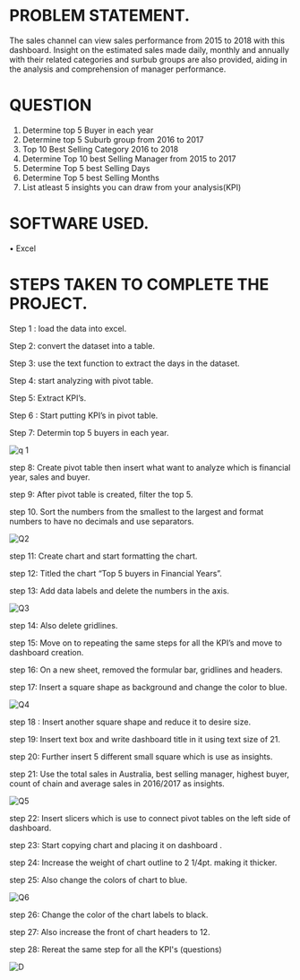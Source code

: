
# PROBLEM STATEMENT.
The sales channel can view sales performance from 2015 to 2018 with this dashboard. Insight on the estimated sales made daily, monthly and annually with their related categories and surbub groups are also provided, aiding in the analysis and comprehension of manager performance.

# QUESTION
1.  Determine top 5 Buyer in each year						
2.  Determine top 5 Suburb group from 2016 to 2017						
3.  Top 10 Best Selling Category 2016 to 2018						
4.  Determine Top 10 best Selling Manager from 2015 to 2017						
5. Determine Top 5 best Selling Days						
6. Determine Top 5 best Selling Months						
7.  List atleast 5 insights you can draw from your analysis(KPI)						


# SOFTWARE USED.
•	Excel

# STEPS TAKEN TO COMPLETE THE PROJECT.
Step 1 : load the data into excel.

Step 2: convert the dataset into a table.

Step 3:  use the text function to extract the days in the dataset.

Step 4: start analyzing with pivot table.

Step 5: Extract KPI’s.

Step 6 : Start putting KPI’s in pivot table.

Step 7: Determin top 5 buyers in each year.

![q 1](https://github.com/user-attachments/assets/f3581463-ae79-4886-b95c-003d8c0f6e5a)


step 8: Create pivot table then insert what want to analyze which is financial year, sales and buyer. 

step 9:	After pivot table is created, filter the top 5.

step 10. Sort the numbers from the smallest to the largest and format numbers to have no decimals and use separators. 


![Q2](https://github.com/user-attachments/assets/3388a401-7b7f-4e70-823f-ab57fe65a13b)

step 11: Create chart and start formatting the chart.

step 12: Titled the chart “Top 5 buyers in Financial Years”.

step 13: Add data labels and delete the numbers in the axis.


![Q3](https://github.com/user-attachments/assets/18374e7e-40a7-4fc8-88b2-b033b5115fb9)


step 14: Also delete gridlines.

step 15: Move on to repeating the same steps for all the KPI’s and move to dashboard creation.

step 16: On a new sheet, removed the formular bar, gridlines and headers. 

step 17: Insert a square shape as background and change the color to 
blue.


![Q4](https://github.com/user-attachments/assets/0d92fb02-276b-4dca-9533-de093dfa1e02)

step 18	: Insert another square shape and reduce it to desire size.

step 19: Insert text box and write dashboard title in it using text size of 21.

step 20: Further insert 5 different small square which  is use as insights.

step 21: Use the total sales in Australia, best selling manager, highest buyer, count of chain and average sales in 2016/2017 as insights.


![Q5](https://github.com/user-attachments/assets/92c51e6d-ef19-4304-b328-fd03970b19b9)

step 22: Insert slicers which is use to connect pivot tables on the left side of dashboard.

step 23: Start copying chart and placing it on dashboard .

step 24: Increase the weight of chart outline to 2 1/4pt. making it thicker. 

step 25: Also change  the colors of chart to blue.

![Q6](https://github.com/user-attachments/assets/65cf4c84-cc8b-4e23-90f9-0ef144e43a56)


step 26: Change the color of the chart labels to black.

step 27: Also increase the front of chart headers to 12. 

step 28: Rereat the same step for all the KPI's (questions)

![D](https://github.com/user-attachments/assets/d962b9f9-b715-4e38-959d-587be95ee3bf)
